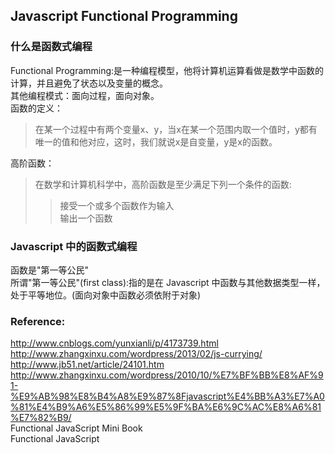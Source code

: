 ## Javascript Functional Programming   

### 什么是函数式编程    

Functional Programming:是一种编程模型，他将计算机运算看做是数学中函数的计算，并且避免了状态以及变量的概念。   
其他编程模式：面向过程，面向对象。   
函数的定义：   
> 在某一个过程中有两个变量x、y，当x在某一个范围内取一个值时，y都有唯一的值和他对应，这时，我们就说x是自变量，y是x的函数。   

高阶函数：   
> 在数学和计算机科学中，高阶函数是至少满足下列一个条件的函数: 
>> 接受一个或多个函数作为输入   
>> 输出一个函数   

### Javascript 中的函数式编程   

函数是"第一等公民"   
所谓"第一等公民"(first class):指的是在 Javascript 中函数与其他数据类型一样，处于平等地位。(面向对象中函数必须依附于对象)   









### Reference:   
http://www.cnblogs.com/yunxianli/p/4173739.html   
http://www.zhangxinxu.com/wordpress/2013/02/js-currying/   
http://www.jb51.net/article/24101.htm   
http://www.zhangxinxu.com/wordpress/2010/10/%E7%BF%BB%E8%AF%91-%E9%AB%98%E8%B4%A8%E9%87%8Fjavascript%E4%BB%A3%E7%A0%81%E4%B9%A6%E5%86%99%E5%9F%BA%E6%9C%AC%E8%A6%81%E7%82%B9/   
Functional JavaScript Mini Book   
Functional JavaScript   

